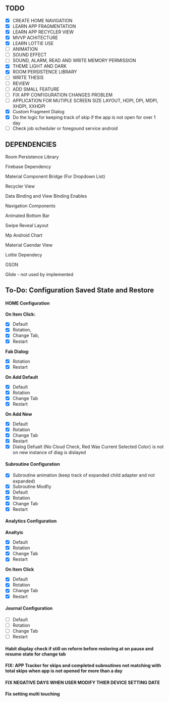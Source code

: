 ## TODO

* [X]  CREATE HOME NAVIGATION
* [X]  LEARN APP FRAGMENTATION
* [X]  LEARN APP RECYCLER VIEW
* [X]  MVVP ACHITECTURE
* [X]  LEARN LOTTIE USE
* [ ]  ANIMATION
* [ ]  SOUND EFFECT
* [ ]  SOUND, ALARM, READ AND WRITE MEMORY PERMISSION
* [X]  THEME LIGHT AND DARK
* [X]  ROOM PERSISTENCE LIBRARY
* [ ]  WRITE THESIS
* [ ]  REVIEW
* [ ]  ADD SMALL FEATURE
* [ ]  FIX APP CONFIGURATION CHANGES PROBLEM
* [ ]  APPLICATION FOR MUTIPLE SCREEN SIZE LAYOUT, HDPI, DPI, MDPI, XHDPI, XXHDPI
* [X]  Custom Fragment Dialog
* [X]  Do the logic for keeping track of skip if the app is not open for over 1 day
* [ ]  Check job scheduler or foregound service android

## DEPENDENCIES

Room Persistence Library

Firebase Dependency

Material Component Bridge (For Dropdown List)

Recycler View

Data Binding and View Binding Enables

Navigation Components

Animated Bottom Bar

Swipe Reveal Layout

Mp Android Chart

Material Caendar View

Lottie Dependecy

GSON

Glide - not used by implemented

## To-Do: Configuration Saved State and Restore

#### HOME Configuration

**On Item Click:**

* [X]  Default
* [X]  Rotation,
* [X]  Change Tab,
* [X]  Restart

**Fab Dialog:**

* [X]  Rotation
* [X]  Restart

**On Add Default**

* [X]  Default
* [X]  Rotation
* [X]  Change Tab
* [X]  Restart

**On Add New**

* [X]  Default
* [X]  Rotation
* [X]  Change Tab
* [X]  Restart
* [X]  Dialog Defualt {No Cloud Check, Red Was Current Selected Color} is not on new instance of diag is dislayed

#### Subroutine Configuration

* [X]  Subroutine animation (keep track of expanded child adapter and not expanded)
* [X]  Subroutine Modfiy
  * [X]  Default
  * [X]  Rotation
  * [X]  Change Tab
  * [X]  Restart

#### Analytics Configuration

**Analtyic**

* [X]  Default
* [X]  Rotation
* [X]  Change Tab
* [X]  Restart

**On Item Click**

* [X]  Default
* [X]  Rotation
* [X]  Change Tab
* [X]  Restart

#### Journal Configuration

* [ ]  Default
* [ ]  Rotation
* [ ]  Change Tab
* [ ]  Restart

#### Habit display check if still on reform before restoring at on pause and resume state for change tab

#### FIX: APP Tracker for skips and completed subroutines not matching with total skips when app is not opened for more than a day

#### FIX NEGATIVE DAYS WHEN USER MODIFY THIER DEVICE SETTING DATE

#### Fix setting multi touching

